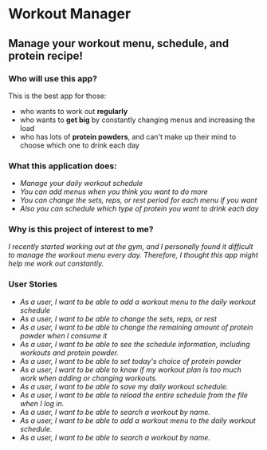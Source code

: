 # Workout Manager

## Manage your workout menu, schedule, and protein recipe!

### Who will use this app?
This is the best app for those:
- who wants to work out **regularly**
- who wants to **get big** by constantly changing menus and increasing the load
- who has lots of **protein powders**, and can't make up their mind to choose which one to drink each day

### What this application does:
- *Manage your daily workout schedule*
- *You can add menus when you think you want to do more*
- *You can change the sets, reps, or rest period for each menu if you want*
- *Also you can schedule which type of protein you want to drink each day*

### Why is this project of interest to me?
*I recently started working out at the gym, and I personally found it difficult to manage the workout menu every day. 
Therefore, I thought this app might help me work out constantly.*

### User Stories 
- *As a user, I want to be able to add a workout menu to the daily workout schedule*
- *As a user, I want to be able to change the sets, reps, or rest*
- *As a user, I want to be able to change the remaining amount of protein powder when I consume it*
- *As a user, I want to be able to see the schedule information, including workouts and protein powder.*
- *As a user, I want to be able to set today's choice of protein powder*
- *As a user, I want to be able to know if my workout plan is too much work when adding or changing workouts.*
- *As a user, I want to be able to save my daily workout schedule.*
- *As a user, I want to be able to reload the entire schedule from the file when I log in.*
- *As a user, I want to be able to search a workout by name.*
- *As a user, I want to be able to add a workout menu to the daily workout schedule.*
- *As a user, I want to be able to search a workout by name.*
